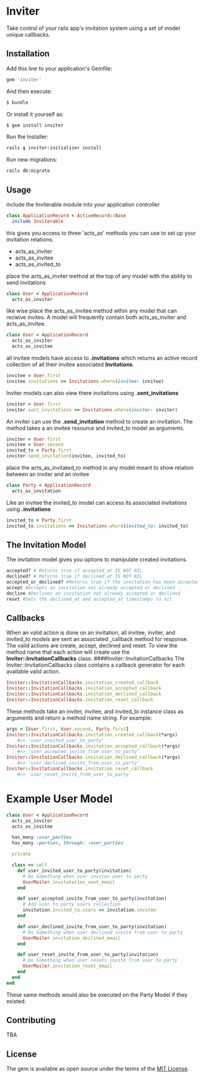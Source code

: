 # Inviter
Take control of your rails app's invitation system using a set of model unique callbacks.

## Installation
Add this line to your application's Gemfile:

```ruby
gem 'inviter'
```

And then execute:
```bash
$ bundle
```

Or install it yourself as:
```bash
$ gem install inviter
```

Run the Installer:
```bash
rails g inviter:initializer install
```

Run new migrations:
```bash
rails db:migrate
```

## Usage
include the Inviterable module into your application controller
```ruby
class ApplicationRecord < ActiveRecord::Base
  include Inviterable
```
this gives you access to three 'acts_as' methods you can use to set up your invitation relations.
* acts_as_inviter
* acts_as_invitee
* acts_as_invited_to

place the acts_as_inviter method at the top of any model with the ability to send invitations
```ruby
class User < ApplicationRecord
  acts_as_inviter
```
like wise place the acts_as_invitee method wthin any model that can recieive invites. A model will frequently contain both 
acts_as_inviter and acts_as_invitee.
```ruby
class User < ApplicationRecord
  acts_as_inviter
  acts_as_invitee
```
all invitee models have access to **.invitations**  which returns an active record collection of all 
their invitee associated **Invitations**.
```ruby
invitee = User.first
invitee.invitations == Invitations.where(invitee: invitee)
```
Inviter models can also view there invitations using **.sent_invitations**
```ruby
inviter = User.first
inviter.sent_invitations == Invitations.where(inviter: inviter)
```

An inviter can use the **.send_invitation** method to create an invitation. The method takes a 
an invitee resource and invited_to model as arguments.
```ruby
inviter = User.first
invitee = User.second
invited_to = Party.first
inviter.send_invitation(invitee, invited_to)
```
place the acts_as_invitated_to method in any model meant to show relation between an inviter and an invitee
```ruby
class Party < ApplicationRecord
  acts_as_invitation
```
 Like an invitee the invited_to model can access its associated invitations using **.invitations**
 ```ruby
 invited_to = Party.first
 invited_to.invitations == Invitations.where(invited_to: invited_to)
 ```
 ## The Invitation Model
The invitation model gives you options to manipulate created invitations.
 
 ```ruby
 accepted? # Returns true if accepted_at IS NOT NIL
 declined? # Returns true if declined_at IS NOT NIL
 accepted_or_declined? #Returns true if the invitation has been accepted or declined 
 accept #Accepts an invitation not already accepted or declined
 decline #Declines an invitation not already accepted or declined
 reset #Sets the declined_at and accepted_at timestamps to nil
 ```
 
 ## Callbacks
 When an valid action is done on an invitation, all invitee, inviter, and invited_to models are sent an associated _callback method for response.
 The valid actions are create, accept, declined and reset.
 To view the method name that each action will create use the 
 **Inviter::InvitationCallbacks** class.
 ####Inviter::InvitationCallbacks
 The Inviter::InvitationCallbacks class contains a callback generator for each available valid action.
  ```ruby
  Inviter::InvitationCallbacks.invitation_created_callback
  Inviter::InvitationCallbacks.invitation_accepted_callback
  Inviter::InvitationCallbacks.invitation_declined_callback
  Inviter::InvitationCallbacks.invitation_reset_callback
  ```
These methods take an inviter, invitee, and invited_to instance class as arguments and return a method name string.
For example:
```ruby
args = [User.first, User.second, Party.first]
Inviter::InvitationCallbacks.invitation_created_callback(*args) 
    #=> 'user_invited_user_to_party'
Inviter::InvitationCallbacks.invitation_accepted_callback(*args)
    #=> 'user_accepted_invite_from_user_to_party'
Inviter::InvitationCallbacks.invitation_declined_callback(*args) 
    #=> 'user_declined_invite_from_user_to_party'
Inviter::InvitationCallbacks.invitation_reset_callback
    #=> 'user_reset_invite_from_user_to_party
```

# Example User Model
```ruby
class User < ApplicationRecord
  acts_as_inviter
  acts_as_invitee

  has_many :user_parties
  has_many :parties, through: :user_parties

  private

  class << self
    def user_invited_user_to_party(invitation)
      # Do Something when user invites user to party
      UserMailer.invitatation_sent_email
    end

    def user_accepted_invite_from_user_to_party(invitation)
      # Add user to party users collection
      invitation.invited_to.users << invitation.invitee
    end

    def user_declined_invite_from_user_to_party(invitation)
      # Do Something when user declined invite from user to party
      UserMailer.invitation_declined_email
    end

    def user_reset_invite_from_user_to_party(invitation)
      # Do Something when user resets invite from user to party
      UserMailer.invitation_reset_email
    end
  end
end
```
These same methods would also be executed on the Party Model if they existed.


## Contributing
TBA

## License
The gem is available as open source under the terms of the [MIT License](http://opensource.org/licenses/MIT).
